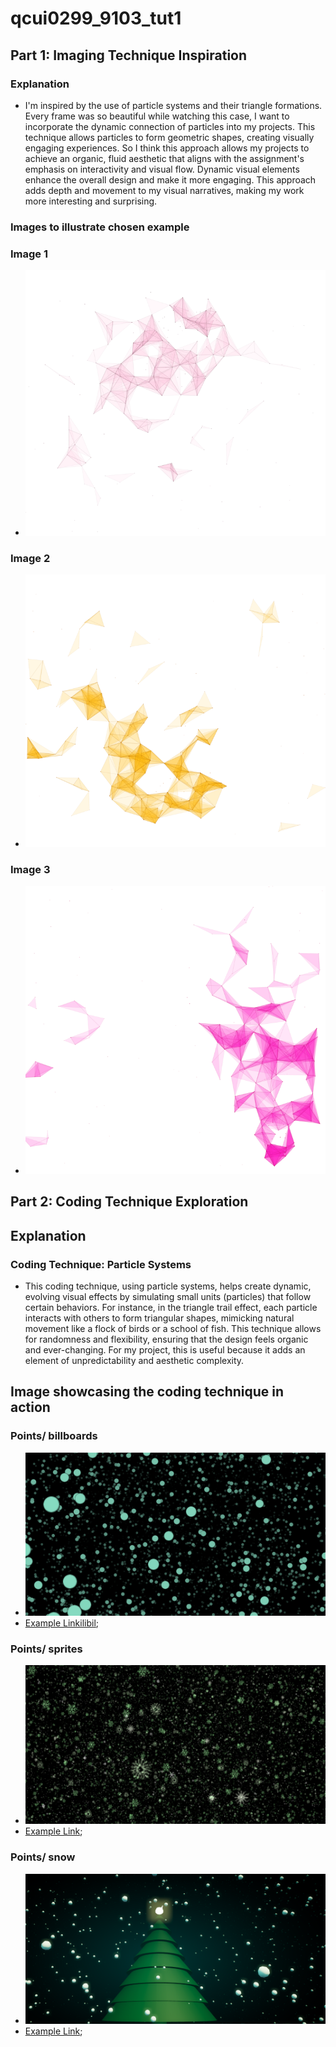 # qcui0299_9103_tut1
## Part 1: Imaging Technique Inspiration
### Explanation
- I'm inspired by the use of particle systems and their triangle formations. Every frame was so beautiful while watching this case, I want to incorporate the dynamic connection of particles into my projects. This technique allows particles to form geometric shapes, creating visually engaging experiences. So I think this approach allows my projects to achieve an organic, fluid aesthetic that aligns with the assignment's emphasis on interactivity and visual flow. Dynamic visual elements enhance the overall design and make it more engaging. This approach adds depth and movement to my visual narratives, making my work more interesting and surprising.
### Images to illustrate chosen example
 ### Image 1
 - ![img of example](readmeimg/1.png)
  ### Image 2
 - ![img of example](readmeimg/3.png)
  ### Image 3
 - ![img of example](readmeimg/4.png)
 ## Part 2: Coding Technique Exploration
 ## Explanation
 ### Coding Technique: Particle Systems 
  - This coding technique, using particle systems, helps create dynamic, evolving visual effects by simulating small units (particles) that follow certain behaviors. For instance, in the triangle trail effect, each particle interacts with others to form triangular shapes, mimicking natural movement like a flock of birds or a school of fish. This technique allows for randomness and flexibility, ensuring that the design feels organic and ever-changing. For my project, this is useful because it adds an element of unpredictability and aesthetic complexity.
 ## Image showcasing the coding technique in action
 ### Points/ billboards
  - ![img of example](readmeimg/5.png)
  - [Example Linkilibil](https://github.com/mrdoob/three.js/blob/master/examples/webgl_points_billboards.html);
 ### Points/ sprites
  - ![img of example](readmeimg/6.png)
  - [Example Link](https://github.com/mrdoob/three.js/blob/master/examples/webgl_points_sprites.html);
 ### Points/ snow
  - ![img of example](readmeimg/7.png)
  - [Example Link](https://github.com/mrdoob/three.js/blob/master/examples/webgpu_compute_particles_snow.html);

